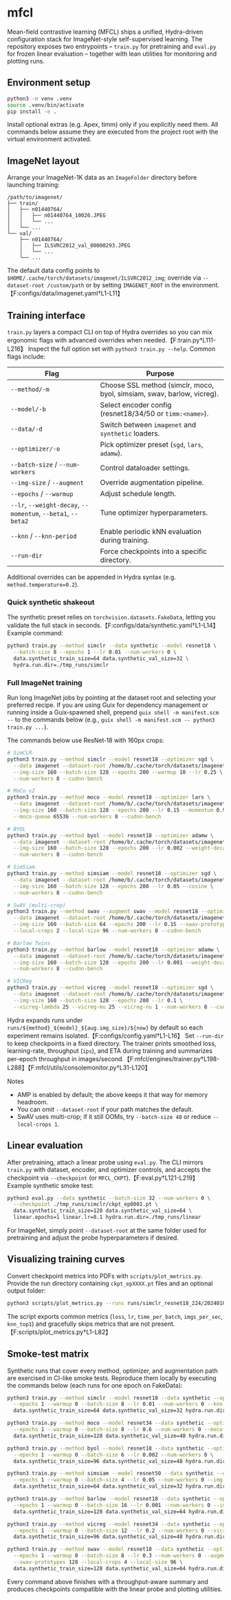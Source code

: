 # mfcl

Mean-field contrastive learning (MFCL) ships a unified, Hydra-driven
configuration stack for ImageNet-style self-supervised learning. The
repository exposes two entrypoints – `train.py` for pretraining and
`eval.py` for frozen linear evaluation – together with lean
utilities for monitoring and plotting runs.

## Environment setup

```bash
python3 -m venv .venv
source .venv/bin/activate
pip install -e .
```

Install optional extras (e.g. Apex, timm) only if you explicitly need
them. All commands below assume they are executed from the project
root with the virtual environment activated.

## ImageNet layout

Arrange your ImageNet-1K data as an `ImageFolder` directory before
launching training:

```
/path/to/imagenet/
├── train/
│   ├── n01440764/
│   │   ├── n01440764_10026.JPEG
│   │   └── ...
│   └── ...
└── val/
    ├── n01440764/
    │   ├── ILSVRC2012_val_00000293.JPEG
    │   └── ...
    └── ...
```

The default data config points to
`$HOME/.cache/torch/datasets/imagenet/ILSVRC2012_img`; override via
`--dataset-root /custom/path` or by setting `IMAGENET_ROOT` in the
environment.【F:configs/data/imagenet.yaml†L1-L11】

## Training interface

`train.py` layers a compact CLI on top of Hydra overrides so you can
mix ergonomic flags with advanced overrides when needed.【F:train.py†L111-L216】
Inspect the full option set with `python3 train.py --help`. Common flags
include:

| Flag | Purpose |
| --- | --- |
| `--method/-m` | Choose SSL method (simclr, moco, byol, simsiam, swav, barlow, vicreg). |
| `--model/-b` | Select encoder config (resnet18/34/50 or `timm:<name>`). |
| `--data/-d` | Switch between `imagenet` and `synthetic` loaders. |
| `--optimizer/-o` | Pick optimizer preset (`sgd`, `lars`, `adamw`). |
| `--batch-size` / `--num-workers` | Control dataloader settings. |
| `--img-size` / `--augment` | Override augmentation pipeline. |
| `--epochs` / `--warmup` | Adjust schedule length. |
| `--lr`, `--weight-decay`, `--momentum`, `--beta1`, `--beta2` | Tune optimizer hyperparameters. |
| `--knn` / `--knn-period` | Enable periodic kNN evaluation during training. |
| `--run-dir` | Force checkpoints into a specific directory. |

Additional overrides can be appended in Hydra syntax (e.g.
`method.temperature=0.2`).

### Quick synthetic shakeout

The synthetic preset relies on `torchvision.datasets.FakeData`, letting
you validate the full stack in seconds.【F:configs/data/synthetic.yaml†L1-L14】
Example command:

```bash
python3 train.py --method simclr --data synthetic --model resnet18 \
  --batch-size 8 --epochs 1 --lr 0.01 --num-workers 0 \
  data.synthetic_train_size=64 data.synthetic_val_size=32 \
  hydra.run.dir=./tmp_runs/simclr
```

### Full ImageNet training

Run long ImageNet jobs by pointing at the dataset root and selecting
your preferred recipe. If you are using Guix for dependency management
or running inside a Guix‑spawned shell, prepend `guix shell -m manifest.scm --`
to the commands below (e.g., `guix shell -m manifest.scm -- python3 train.py ...`).

The commands below use ResNet‑18 with 160px crops:

```bash
# SimCLR
python3 train.py --method simclr --model resnet18 --optimizer sgd \
  --data imagenet --dataset-root /home/b/.cache/torch/datasets/imagenet/ILSVRC2012_img \
  --img-size 160 --batch-size 128 --epochs 200 --warmup 10 --lr 0.25 \
  --num-workers 8 --cudnn-bench

# MoCo v2
python3 train.py --method moco --model resnet18 --optimizer lars \
  --data imagenet --dataset-root /home/b/.cache/torch/datasets/imagenet/ILSVRC2012_img \
  --img-size 160 --batch-size 128 --epochs 200 --lr 0.15 --momentum 0.9 \
  --moco-queue 65536 --num-workers 8 --cudnn-bench

# BYOL
python3 train.py --method byol --model resnet18 --optimizer adamw \
  --data imagenet --dataset-root /home/b/.cache/torch/datasets/imagenet/ILSVRC2012_img \
  --img-size 160 --batch-size 128 --epochs 200 --lr 0.002 --weight-decay 1e-4 \
  --num-workers 8 --cudnn-bench

# SimSiam
python3 train.py --method simsiam --model resnet18 --optimizer sgd \
  --data imagenet --dataset-root /home/b/.cache/torch/datasets/imagenet/ILSVRC2012_img \
  --img-size 160 --batch-size 128 --epochs 200 --lr 0.05 --cosine \
  --num-workers 8 --cudnn-bench

# SwAV (multi‑crop)
python3 train.py --method swav --augment swav --model resnet18 --optimizer sgd \
  --data imagenet --dataset-root /home/b/.cache/torch/datasets/imagenet/ILSVRC2012_img \
  --img-size 160 --batch-size 64 --epochs 200 --lr 0.15 --swav-prototypes 3000 \
  --local-crops 2 --local-size 96 --num-workers 8 --cudnn-bench

# Barlow Twins
python3 train.py --method barlow --model resnet18 --optimizer adamw \
  --data imagenet --dataset-root /home/b/.cache/torch/datasets/imagenet/ILSVRC2012_img \
  --img-size 160 --batch-size 128 --epochs 200 --lr 0.001 --weight-decay 1e-6 \
  --num-workers 8 --cudnn-bench

# VICReg
python3 train.py --method vicreg --model resnet18 --optimizer sgd \
  --data imagenet --dataset-root /home/b/.cache/torch/datasets/imagenet/ILSVRC2012_img \
  --img-size 160 --batch-size 128 --epochs 200 --lr 0.1 \
  --vicreg-lambda 25 --vicreg-mu 25 --vicreg-nu 1 --num-workers 8 --cudnn-bench
```

Hydra expands runs under `runs/${method}_${model}_${aug.img_size}/${now}`
by default so each experiment remains isolated.【F:configs/config.yaml†L1-L16】
Set `--run-dir` to keep checkpoints in a fixed directory. The trainer
prints smoothed loss, learning-rate, throughput (`ips`), and ETA during
training and summarizes per-epoch throughput in images/second.【F:mfcl/engines/trainer.py†L198-L288】【F:mfcl/utils/consolemonitor.py†L31-L120】

Notes

- AMP is enabled by default; the above keeps it that way for memory headroom.
- You can omit `--dataset-root` if your path matches the default.
- SwAV uses multi-crop; if it still OOMs, try `--batch-size 48` or reduce `--local-crops 1`.

## Linear evaluation

After pretraining, attach a linear probe using `eval.py`. The
CLI mirrors `train.py` with dataset, encoder, and optimizer controls,
and accepts the checkpoint via `--checkpoint` (or `MFCL_CKPT`).【F:eval.py†L121-L219】
Example synthetic smoke test:

```bash
python3 eval.py --data synthetic --batch-size 32 --num-workers 0 \
  --checkpoint ./tmp_runs/simclr/ckpt_ep0001.pt \
  data.synthetic_train_size=128 data.synthetic_val_size=64 \
  linear.epochs=1 linear.lr=0.1 hydra.run.dir=./tmp_runs/linear
```

For ImageNet, simply point `--dataset-root` at the same folder used for
pretraining and adjust the probe hyperparameters if desired.

## Visualizing training curves

Convert checkpoint metrics into PDFs with `scripts/plot_metrics.py`.
Provide the run directory containing `ckpt_epXXXX.pt` files and an
optional output folder:

```bash
python3 scripts/plot_metrics.py --runs runs/simclr_resnet18_224/20240101_120000 --out plots/simclr
```

The script exports common metrics (`loss`, `lr`, `time_per_batch`,
`imgs_per_sec`, `knn_top1`) and gracefully skips metrics that are not
present.【F:scripts/plot_metrics.py†L1-L82】

## Smoke-test matrix

Synthetic runs that cover every method, optimizer, and augmentation
path are exercised in CI-like smoke tests. Reproduce them locally by
executing the commands below (each runs for one epoch on FakeData):

```bash
python3 train.py --method simclr --model resnet18 --data synthetic --optimizer sgd \
  --epochs 1 --warmup 0 --batch-size 8 --lr 0.01 --num-workers 0 --knn --knn-period 1 \
  data.synthetic_train_size=64 data.synthetic_val_size=32 hydra.run.dir=./tmp_runs/simclr

python3 train.py --method moco --model resnet34 --data synthetic --optimizer lars \
  --epochs 1 --warmup 0 --batch-size 8 --lr 0.6 --num-workers 0 --moco-queue 2048 \
  data.synthetic_train_size=128 data.synthetic_val_size=48 hydra.run.dir=./tmp_runs/moco

python3 train.py --method byol --model resnet18 --data synthetic --optimizer adamw \
  --epochs 1 --warmup 0 --batch-size 6 --lr 0.002 --num-workers 0 \
  data.synthetic_train_size=96 data.synthetic_val_size=48 hydra.run.dir=./tmp_runs/byol

python3 train.py --method simsiam --model resnet50 --data synthetic --optimizer sgd \
  --epochs 1 --warmup 0 --batch-size 4 --lr 0.05 --num-workers 0 --img-size 224 \
  data.synthetic_train_size=64 data.synthetic_val_size=32 hydra.run.dir=./tmp_runs/simsiam

python3 train.py --method barlow --model resnet18 --data synthetic --optimizer adamw \
  --epochs 1 --warmup 0 --batch-size 16 --lr 0.001 --num-workers 0 --img-size 196 \
  data.synthetic_train_size=128 data.synthetic_val_size=64 hydra.run.dir=./tmp_runs/barlow

python3 train.py --method vicreg --model resnet34 --data synthetic --optimizer sgd \
  --epochs 1 --warmup 0 --batch-size 12 --lr 0.2 --num-workers 0 --vicreg-lambda 15 \
  data.synthetic_train_size=96 data.synthetic_val_size=48 hydra.run.dir=./tmp_runs/vicreg

python3 train.py --method swav --model resnet18 --data synthetic --optimizer sgd \
  --epochs 1 --warmup 0 --batch-size 8 --lr 0.3 --num-workers 0 --augment swav \
  --swav-prototypes 128 --local-crops 4 --local-size 96 \
  data.synthetic_train_size=128 data.synthetic_val_size=64 hydra.run.dir=./tmp_runs/swav
```

Every command above finishes with a throughput-aware summary and
produces checkpoints compatible with the linear probe and plotting
utilities.
